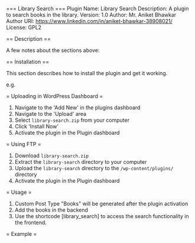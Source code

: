 === Library Search ===
Plugin Name: Library Search
Description: A plugin to search books in the library.
Version: 1.0
Author: Mr. Aniket Bhawkar
Author URI: https://www.linkedin.com/in/aniket-bhawkar-38908021/
License: GPL2

== Description ==

A few notes about the sections above:

== Installation ==

This section describes how to install the plugin and get it working.

e.g.

= Uploading in WordPress Dashboard =

1. Navigate to the 'Add New' in the plugins dashboard
2. Navigate to the 'Upload' area
3. Select `library-search.zip` from your computer
4. Click 'Install Now'
5. Activate the plugin in the Plugin dashboard

= Using FTP =

1. Download `library-search.zip`
2. Extract the `library-search` directory to your computer
3. Upload the `library-search` directory to the `/wp-content/plugins/` directory
4. Activate the plugin in the Plugin dashboard

= Usage =

1. Custom Post Type "Books" will be generated after the plugin activation
2. Add the books in the backend
3. Use the shortcode [library_search] to access the search functionality in the frontend.

= Example =

<?php
	echo do_shortcode('[library_search]');
?>
